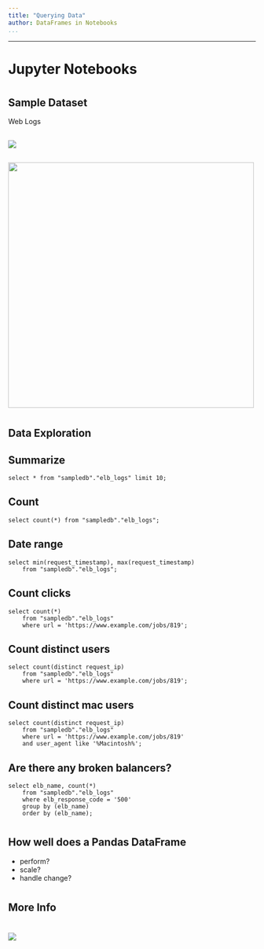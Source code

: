 ```yaml
---
title: "Querying Data"
author: DataFrames in Notebooks
...
```


---

# Jupyter Notebooks

# 
## Sample Dataset

Web Logs

## 

![](images/webserver.png)

##

<img height="500px" src="images/loadbalancer.png"/>


#
## Data Exploration

## Summarize

    select * from "sampledb"."elb_logs" limit 10;

## Count

    select count(*) from "sampledb"."elb_logs";

## Date range

    select min(request_timestamp), max(request_timestamp)
        from "sampledb"."elb_logs";

## Count clicks

    select count(*)
        from "sampledb"."elb_logs"
        where url = 'https://www.example.com/jobs/819';

## Count distinct users

    select count(distinct request_ip)
        from "sampledb"."elb_logs"
        where url = 'https://www.example.com/jobs/819';

## Count distinct mac users

    select count(distinct request_ip)
        from "sampledb"."elb_logs"
        where url = 'https://www.example.com/jobs/819'
        and user_agent like '%Macintosh%';

## Are there any broken balancers?

    select elb_name, count(*)
        from "sampledb"."elb_logs"
        where elb_response_code = '500'
        group by (elb_name)
        order by (elb_name);


#
## How well does a Pandas DataFrame

- perform?
- scale?
- handle change?


#
## More Info



#

<img class="logo" src="images/berkeley-school-of-information-logo.png"/>


